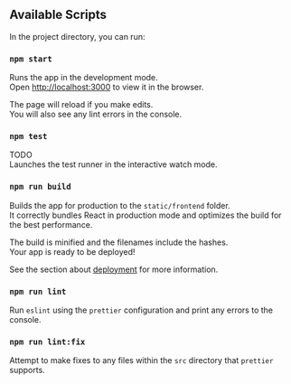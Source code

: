 ## Available Scripts

In the project directory, you can run:

### `npm start`

Runs the app in the development mode.<br>
Open [http://localhost:3000](http://localhost:3000) to view it in the browser.

The page will reload if you make edits.<br>
You will also see any lint errors in the console.

### `npm test`

TODO<br>
Launches the test runner in the interactive watch mode.

### `npm run build`

Builds the app for production to the `static/frontend` folder.<br>
It correctly bundles React in production mode and optimizes the build for the best performance.

The build is minified and the filenames include the hashes.<br>
Your app is ready to be deployed!

See the section about [deployment](https://facebook.github.io/create-react-app/docs/deployment) for more information.

### `npm run lint`

Run `eslint` using the `prettier` configuration and print any errors to the console.

### `npm run lint:fix`

Attempt to make fixes to any files within the `src` directory that `prettier` supports.
